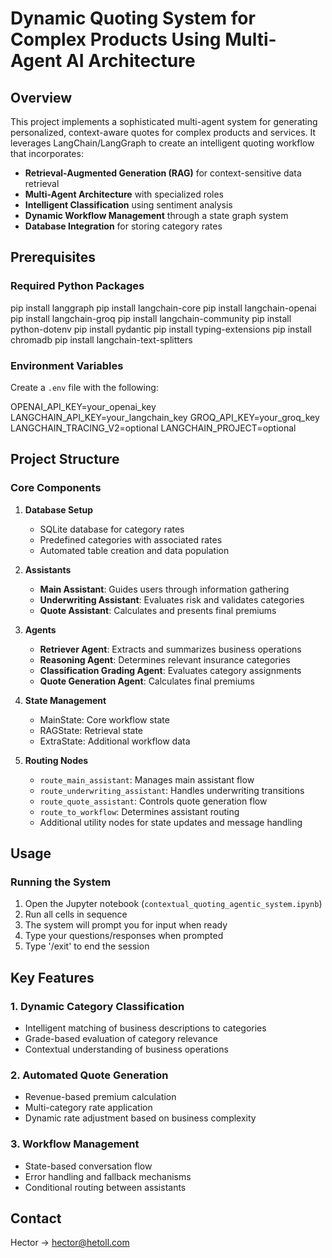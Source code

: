 # Dynamic Quoting System for Complex Products Using Multi-Agent AI Architecture

## Overview
This project implements a sophisticated multi-agent system for generating personalized, context-aware quotes for complex products and services. It leverages LangChain/LangGraph to create an intelligent quoting workflow that incorporates:

- **Retrieval-Augmented Generation (RAG)** for context-sensitive data retrieval
- **Multi-Agent Architecture** with specialized roles
- **Intelligent Classification** using sentiment analysis
- **Dynamic Workflow Management** through a state graph system
- **Database Integration** for storing category rates

## Prerequisites

### Required Python Packages

pip install langgraph
pip install langchain-core
pip install langchain-openai
pip install langchain-groq
pip install langchain-community
pip install python-dotenv
pip install pydantic
pip install typing-extensions
pip install chromadb
pip install langchain-text-splitters

### Environment Variables
Create a `.env` file with the following:

OPENAI_API_KEY=your_openai_key
LANGCHAIN_API_KEY=your_langchain_key
GROQ_API_KEY=your_groq_key
LANGCHAIN_TRACING_V2=optional
LANGCHAIN_PROJECT=optional


## Project Structure

### Core Components

1. **Database Setup**
   - SQLite database for category rates
   - Predefined categories with associated rates
   - Automated table creation and data population

2. **Assistants**
   - **Main Assistant**: Guides users through information gathering
   - **Underwriting Assistant**: Evaluates risk and validates categories
   - **Quote Assistant**: Calculates and presents final premiums

3. **Agents**
   - **Retriever Agent**: Extracts and summarizes business operations
   - **Reasoning Agent**: Determines relevant insurance categories
   - **Classification Grading Agent**: Evaluates category assignments
   - **Quote Generation Agent**: Calculates final premiums

4. **State Management**
   - MainState: Core workflow state
   - RAGState: Retrieval state
   - ExtraState: Additional workflow data

5. **Routing Nodes**
   - `route_main_assistant`: Manages main assistant flow
   - `route_underwriting_assistant`: Handles underwriting transitions
   - `route_quote_assistant`: Controls quote generation flow
   - `route_to_workflow`: Determines assistant routing
   - Additional utility nodes for state updates and message handling

## Usage

### Running the System
1. Open the Jupyter notebook (`contextual_quoting_agentic_system.ipynb`)
2. Run all cells in sequence
3. The system will prompt you for input when ready
4. Type your questions/responses when prompted
5. Type '/exit' to end the session

## Key Features

### 1. Dynamic Category Classification
- Intelligent matching of business descriptions to categories
- Grade-based evaluation of category relevance
- Contextual understanding of business operations

### 2. Automated Quote Generation
- Revenue-based premium calculation
- Multi-category rate application
- Dynamic rate adjustment based on business complexity

### 3. Workflow Management
- State-based conversation flow
- Error handling and fallback mechanisms
- Conditional routing between assistants

## Contact
Hector -> hector@hetoll.com
